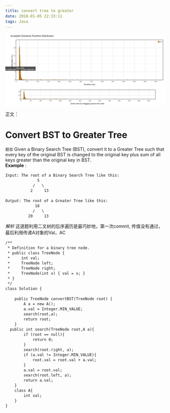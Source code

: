 ```yaml
---
title: convert tree to greater
date: 2018-01-05 22:33:11
tags: Java 
---
```


![](/images/tree1.png)
<!-- more -->
正文：

# Convert BST to Greater Tree
`题目`
Given a Binary Search Tree (BST), convert it to a Greater Tree such that every key of the original BST is changed to the original key plus sum of all keys greater than the original key in BST.  
**Example** :
```
Input: The root of a Binary Search Tree like this:
              5
            /   \
           2     13

Output: The root of a Greater Tree like this:
             18
            /   \
          20     13
```
*解析* 这道题利用二叉树的后序遍历是最巧妙地，第一次commit, 传值没有通过，最后利用传递A对象的Val，AC
```
/**
 * Definition for a binary tree node.
 * public class TreeNode {
 *     int val;
 *     TreeNode left;
 *     TreeNode right;
 *     TreeNode(int x) { val = x; }
 * }
 */
class Solution {
   
    public TreeNode convertBST(TreeNode root) {
        A a = new A();
		a.val = Integer.MIN_VALUE;
        search(root,a);
        return root;
    }
  public int search(TreeNode root,A a){
		if (root == null){
			return 0;
		}
		search(root.right, a);
		if (a.val != Integer.MIN_VALUE){
			root.val = root.val + a.val;
		}
		a.val = root.val;
		search(root.left, a);
		return a.val;
	}
	class A{
		int val;
	}
}
```



